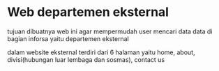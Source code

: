 # Web departemen eksternal

tujuan dibuatnya web ini agar mempermudah user mencari data data di bagian inforsa yaitu departemen eksternal

dalam website eksternal terdiri dari 6 halaman yaitu home, about, divisi(hubungan luar lembaga dan sosmas), contact us






